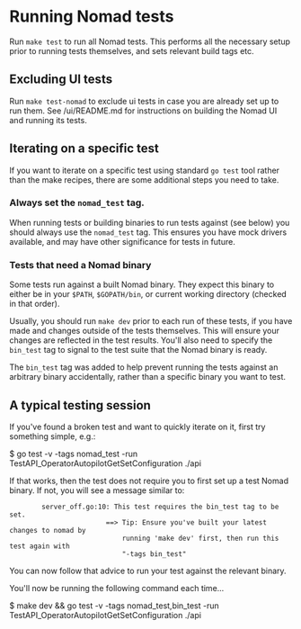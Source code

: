 # Running Nomad tests

Run `make test` to run all Nomad tests.
This performs all the necessary setup prior to running tests themselves,
and sets relevant build tags etc.

## Excluding UI tests

Run `make test-nomad` to exclude ui tests in case you are already set up to run them.
See /ui/README.md for instructions on building the Nomad UI and running its tests.

## Iterating on a specific test

If you want to iterate on a specific test using standard `go test` tool rather than
the make recipes, there are some additional steps you need to take.

### Always set the `nomad_test` tag.

When running tests or building binaries to run tests against (see below) you should
always use the `nomad_test` tag. This ensures you have mock drivers available, and
may have other significance for tests in future.

### Tests that need a Nomad binary

Some tests run against a built Nomad binary. They expect this binary to either be
in your `$PATH`, `$GOPATH/bin`, or current working directory (checked in that order).

Usually, you should run `make dev` prior to each run of these tests, if you have made
and changes outside of the tests themselves. This will ensure your changes are
reflected in the test results. You'll also need to specify the `bin_test` tag to
signal to the test suite that the Nomad binary is ready.

The `bin_test` tag was added to help prevent running the tests against an
arbitrary binary accidentally, rather than a specific binary you want to test.

## A typical testing session

If you've found a broken test and want to quickly iterate on it, first try something
simple, e.g.:

   $ go test -v -tags nomad_test -run TestAPI_OperatorAutopilotGetSetConfiguration ./api

If that works, then the test does not require you to first set up a test Nomad binary.
If not, you will see a message similar to:

```
        server_off.go:10: This test requires the bin_test tag to be set.
                        ==> Tip: Ensure you've built your latest changes to nomad by
                            running 'make dev' first, then run this test again with
                            "-tags bin_test"
```

You can now follow that advice to run your test against the relevant binary.

You'll now be running the following command each time...


   $ make dev && go test -v -tags nomad_test,bin_test -run TestAPI_OperatorAutopilotGetSetConfiguration ./api
